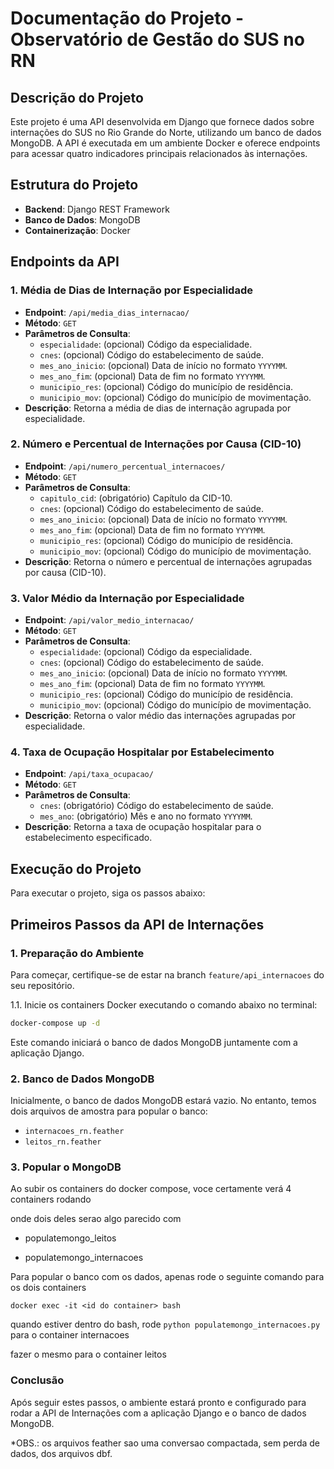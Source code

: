 # Documentação do Projeto - Observatório de Gestão do SUS no RN

## Descrição do Projeto
Este projeto é uma API desenvolvida em Django que fornece dados sobre internações do SUS no Rio Grande do Norte, utilizando um banco de dados MongoDB. A API é executada em um ambiente Docker e oferece endpoints para acessar quatro indicadores principais relacionados às internações.

## Estrutura do Projeto
- **Backend**: Django REST Framework
- **Banco de Dados**: MongoDB
- **Containerização**: Docker

## Endpoints da API

### 1. Média de Dias de Internação por Especialidade
- **Endpoint**: `/api/media_dias_internacao/`
- **Método**: `GET`
- **Parâmetros de Consulta**:
  - `especialidade`: (opcional) Código da especialidade.
  - `cnes`: (opcional) Código do estabelecimento de saúde.
  - `mes_ano_inicio`: (opcional) Data de início no formato `YYYYMM`.
  - `mes_ano_fim`: (opcional) Data de fim no formato `YYYYMM`.
  - `municipio_res`: (opcional) Código do município de residência.
  - `municipio_mov`: (opcional) Código do município de movimentação.
- **Descrição**: Retorna a média de dias de internação agrupada por especialidade.

### 2. Número e Percentual de Internações por Causa (CID-10)
- **Endpoint**: `/api/numero_percentual_internacoes/`
- **Método**: `GET`
- **Parâmetros de Consulta**:
  - `capitulo_cid`: (obrigatório) Capítulo da CID-10.
  - `cnes`: (opcional) Código do estabelecimento de saúde.
  - `mes_ano_inicio`: (opcional) Data de início no formato `YYYYMM`.
  - `mes_ano_fim`: (opcional) Data de fim no formato `YYYYMM`.
  - `municipio_res`: (opcional) Código do município de residência.
  - `municipio_mov`: (opcional) Código do município de movimentação.
- **Descrição**: Retorna o número e percentual de internações agrupadas por causa (CID-10).

### 3. Valor Médio da Internação por Especialidade
- **Endpoint**: `/api/valor_medio_internacao/`
- **Método**: `GET`
- **Parâmetros de Consulta**:
  - `especialidade`: (opcional) Código da especialidade.
  - `cnes`: (opcional) Código do estabelecimento de saúde.
  - `mes_ano_inicio`: (opcional) Data de início no formato `YYYYMM`.
  - `mes_ano_fim`: (opcional) Data de fim no formato `YYYYMM`.
  - `municipio_res`: (opcional) Código do município de residência.
  - `municipio_mov`: (opcional) Código do município de movimentação.
- **Descrição**: Retorna o valor médio das internações agrupadas por especialidade.

### 4. Taxa de Ocupação Hospitalar por Estabelecimento
- **Endpoint**: `/api/taxa_ocupacao/`
- **Método**: `GET`
- **Parâmetros de Consulta**:
  - `cnes`: (obrigatório) Código do estabelecimento de saúde.
  - `mes_ano`: (obrigatório) Mês e ano no formato `YYYYMM`.
- **Descrição**: Retorna a taxa de ocupação hospitalar para o estabelecimento especificado.


## Execução do Projeto
Para executar o projeto, siga os passos abaixo:


## Primeiros Passos da API de Internações

### 1. Preparação do Ambiente

Para começar, certifique-se de estar na branch `feature/api_internacoes` do seu repositório.

1.1. Inicie os containers Docker executando o comando abaixo no terminal:

```bash
docker-compose up -d
```

Este comando iniciará o banco de dados MongoDB juntamente com a aplicação Django.

### 2. Banco de Dados MongoDB

Inicialmente, o banco de dados MongoDB estará vazio. No entanto, temos dois arquivos de amostra para popular o banco:

- `internacoes_rn.feather`
- `leitos_rn.feather`


### 3. Popular o MongoDB

Ao subir os containers do docker compose, voce certamente verá 4 containers rodando

onde dois deles serao algo parecido com 

- populatemongo_leitos

- populatemongo_internacoes

Para popular o banco com os dados, apenas rode o seguinte comando para os dois containers

`docker exec -it <id do container> bash`

quando estiver dentro do bash, rode `python populatemongo_internacoes.py` para o container internacoes 

fazer o mesmo para o container leitos

### Conclusão

Após seguir estes passos, o ambiente estará pronto e configurado para rodar a API de Internações com a aplicação Django e o banco de dados MongoDB.

*OBS.: os arquivos feather sao uma conversao compactada, sem perda de dados, dos arquivos dbf.

